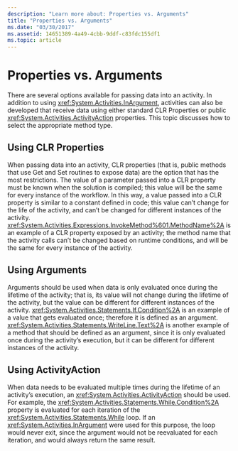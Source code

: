 ```yaml
---
description: "Learn more about: Properties vs. Arguments"
title: "Properties vs. Arguments"
ms.date: "03/30/2017"
ms.assetid: 14651389-4a49-4cbb-9ddf-c83fdc155df1
ms.topic: article
---
```

# Properties vs. Arguments

There are several options available for passing data into an activity. In addition to using <xref:System.Activities.InArgument>, activities can also be developed that receive data using either standard CLR Properties or public <xref:System.Activities.ActivityAction> properties. This topic discusses how to select the appropriate method type.  
  
## Using CLR Properties  

 When passing data into an activity, CLR properties (that is, public methods that use Get and Set routines to expose data) are the option that has the most restrictions. The value of a parameter passed into a CLR property must be known when the solution is compiled; this value will be the same for every instance of the workflow. In this way, a value passed into a CLR property is similar to a constant defined in code; this value can’t change for the life of the activity, and can’t be changed for different instances of the activity. <xref:System.Activities.Expressions.InvokeMethod%601.MethodName%2A> is an example of a CLR property exposed by an activity; the method name that the activity calls can’t be changed based on runtime conditions, and will be the same for every instance of the activity.  
  
## Using Arguments  

 Arguments should be used when data is only evaluated once during the lifetime of the activity; that is, its value will not change during the lifetime of the activity, but the value can be different for different instances of the activity. <xref:System.Activities.Statements.If.Condition%2A> is an example of a value that gets evaluated once; therefore it is defined as an argument. <xref:System.Activities.Statements.WriteLine.Text%2A> is another example of a method that should be defined as an argument, since it is only evaluated once during the activity’s execution, but it can be different for different instances of the activity.  
  
## Using ActivityAction  

 When data needs to be evaluated multiple times during the lifetime of an activity’s execution, an <xref:System.Activities.ActivityAction> should be used. For example, the <xref:System.Activities.Statements.While.Condition%2A> property is evaluated for each iteration of the <xref:System.Activities.Statements.While> loop. If an <xref:System.Activities.InArgument> were used for this purpose, the loop would never exit, since the argument would not be reevaluated for each iteration, and would always return the same result.
